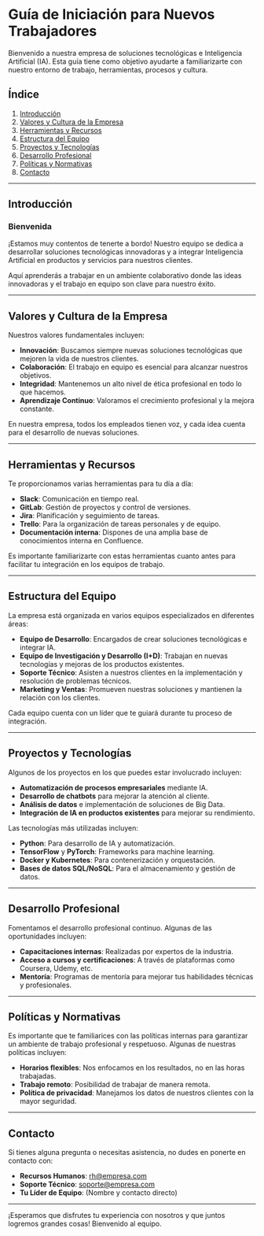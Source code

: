 # Guía de Iniciación para Nuevos Trabajadores

Bienvenido a nuestra empresa de soluciones tecnológicas e Inteligencia Artificial (IA). Esta guía tiene como objetivo ayudarte a familiarizarte con nuestro entorno de trabajo, herramientas, procesos y cultura. 

## Índice

1. [Introducción](#introducción)
2. [Valores y Cultura de la Empresa](#valores-y-cultura-de-la-empresa)
3. [Herramientas y Recursos](#herramientas-y-recursos)
4. [Estructura del Equipo](#estructura-del-equipo)
5. [Proyectos y Tecnologías](#proyectos-y-tecnologías)
6. [Desarrollo Profesional](#desarrollo-profesional)
7. [Políticas y Normativas](#políticas-y-normativas)
8. [Contacto](#contacto)

---

## Introducción

### Bienvenida
¡Estamos muy contentos de tenerte a bordo! Nuestro equipo se dedica a desarrollar soluciones tecnológicas innovadoras y a integrar Inteligencia Artificial en productos y servicios para nuestros clientes. 

Aquí aprenderás a trabajar en un ambiente colaborativo donde las ideas innovadoras y el trabajo en equipo son clave para nuestro éxito.

---

## Valores y Cultura de la Empresa

Nuestros valores fundamentales incluyen:

- **Innovación**: Buscamos siempre nuevas soluciones tecnológicas que mejoren la vida de nuestros clientes.
- **Colaboración**: El trabajo en equipo es esencial para alcanzar nuestros objetivos.
- **Integridad**: Mantenemos un alto nivel de ética profesional en todo lo que hacemos.
- **Aprendizaje Continuo**: Valoramos el crecimiento profesional y la mejora constante.

En nuestra empresa, todos los empleados tienen voz, y cada idea cuenta para el desarrollo de nuevas soluciones.

---

## Herramientas y Recursos

Te proporcionamos varias herramientas para tu día a día:

- **Slack**: Comunicación en tiempo real.
- **GitLab**: Gestión de proyectos y control de versiones.
- **Jira**: Planificación y seguimiento de tareas.
- **Trello**: Para la organización de tareas personales y de equipo.
- **Documentación interna**: Dispones de una amplia base de conocimientos interna en Confluence.

Es importante familiarizarte con estas herramientas cuanto antes para facilitar tu integración en los equipos de trabajo.

---

## Estructura del Equipo

La empresa está organizada en varios equipos especializados en diferentes áreas:

- **Equipo de Desarrollo**: Encargados de crear soluciones tecnológicas e integrar IA.
- **Equipo de Investigación y Desarrollo (I+D)**: Trabajan en nuevas tecnologías y mejoras de los productos existentes.
- **Soporte Técnico**: Asisten a nuestros clientes en la implementación y resolución de problemas técnicos.
- **Marketing y Ventas**: Promueven nuestras soluciones y mantienen la relación con los clientes.

Cada equipo cuenta con un líder que te guiará durante tu proceso de integración.

---

## Proyectos y Tecnologías

Algunos de los proyectos en los que puedes estar involucrado incluyen:

- **Automatización de procesos empresariales** mediante IA.
- **Desarrollo de chatbots** para mejorar la atención al cliente.
- **Análisis de datos** e implementación de soluciones de Big Data.
- **Integración de IA en productos existentes** para mejorar su rendimiento.

Las tecnologías más utilizadas incluyen:

- **Python**: Para desarrollo de IA y automatización.
- **TensorFlow** y **PyTorch**: Frameworks para machine learning.
- **Docker y Kubernetes**: Para contenerización y orquestación.
- **Bases de datos SQL/NoSQL**: Para el almacenamiento y gestión de datos.

---

## Desarrollo Profesional

Fomentamos el desarrollo profesional continuo. Algunas de las oportunidades incluyen:

- **Capacitaciones internas**: Realizadas por expertos de la industria.
- **Acceso a cursos y certificaciones**: A través de plataformas como Coursera, Udemy, etc.
- **Mentoría**: Programas de mentoría para mejorar tus habilidades técnicas y profesionales.

---

## Políticas y Normativas

Es importante que te familiarices con las políticas internas para garantizar un ambiente de trabajo profesional y respetuoso. Algunas de nuestras políticas incluyen:

- **Horarios flexibles**: Nos enfocamos en los resultados, no en las horas trabajadas.
- **Trabajo remoto**: Posibilidad de trabajar de manera remota.
- **Política de privacidad**: Manejamos los datos de nuestros clientes con la mayor seguridad.

---

## Contacto

Si tienes alguna pregunta o necesitas asistencia, no dudes en ponerte en contacto con:

- **Recursos Humanos**: rh@empresa.com
- **Soporte Técnico**: soporte@empresa.com
- **Tu Líder de Equipo**: (Nombre y contacto directo)

---

¡Esperamos que disfrutes tu experiencia con nosotros y que juntos logremos grandes cosas! Bienvenido al equipo.

